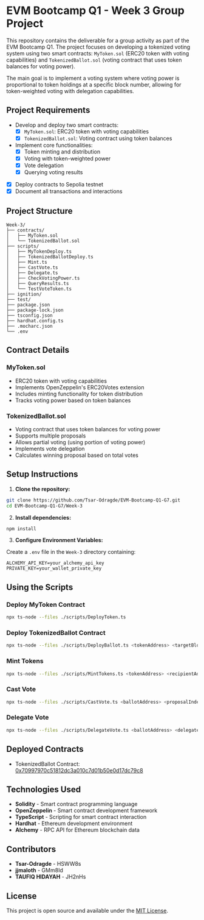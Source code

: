 # EVM Bootcamp Q1 - Week 3 Group Project

This repository contains the deliverable for a group activity as part of the EVM Bootcamp Q1. The project focuses on developing a tokenized voting system using two smart contracts: `MyToken.sol` (ERC20 token with voting capabilities) and `TokenizedBallot.sol` (voting contract that uses token balances for voting power).

The main goal is to implement a voting system where voting power is proportional to token holdings at a specific block number, allowing for token-weighted voting with delegation capabilities.

## Project Requirements

- Develop and deploy two smart contracts:
  - [x] `MyToken.sol`: ERC20 token with voting capabilities
  - [x] `TokenizedBallot.sol`: Voting contract using token balances

- Implement core functionalities:
  - [x] Token minting and distribution
  - [x] Voting with token-weighted power
  - [x] Vote delegation
  - [x] Querying voting results

- [x] Deploy contracts to Sepolia testnet
- [x] Document all transactions and interactions

## Project Structure

```
Week-3/
├── contracts/
│   ├── MyToken.sol
│   └── TokenizedBallot.sol
├── scripts/
│   ├── MyTokenDeploy.ts
│   ├── TokenizedBallotDeploy.ts
│   ├── Mint.ts
│   ├── CastVote.ts
│   ├── Delegate.ts
│   ├── CheckVotingPower.ts
│   ├── QueryResults.ts
│   └── TestVoteToken.ts
├── ignition/
├── test/
├── package.json
├── package-lock.json
├── tsconfig.json
├── hardhat.config.ts
├── .mocharc.json
└── .env
```

## Contract Details

### MyToken.sol
- ERC20 token with voting capabilities
- Implements OpenZeppelin's ERC20Votes extension
- Includes minting functionality for token distribution
- Tracks voting power based on token balances

### TokenizedBallot.sol
- Voting contract that uses token balances for voting power
- Supports multiple proposals
- Allows partial voting (using portion of voting power)
- Implements vote delegation
- Calculates winning proposal based on total votes

## Setup Instructions

1. **Clone the repository:**
```bash
git clone https://github.com/Tsar-Odragde/EVM-Bootcamp-Q1-G7.git
cd EVM-Bootcamp-Q1-G7/Week-3
```

2. **Install dependencies:**
```bash
npm install
```

3. **Configure Environment Variables:**

Create a `.env` file in the `Week-3` directory containing:
```env
ALCHEMY_API_KEY=your_alchemy_api_key
PRIVATE_KEY=your_wallet_private_key
```

## Using the Scripts

### Deploy MyToken Contract
```bash
npx ts-node --files ./scripts/DeployToken.ts
```

### Deploy TokenizedBallot Contract
```bash
npx ts-node --files ./scripts/DeployBallot.ts <tokenAddress> <targetBlockNumber> "Proposal1" "Proposal2" "Proposal3"
```

### Mint Tokens
```bash
npx ts-node --files ./scripts/MintTokens.ts <tokenAddress> <recipientAddress> <amount>
```

### Cast Vote
```bash
npx ts-node --files ./scripts/CastVote.ts <ballotAddress> <proposalIndex> <amount>
```

### Delegate Vote
```bash
npx ts-node --files ./scripts/DelegateVote.ts <ballotAddress> <delegateAddress>
```

## Deployed Contracts

- TokenizedBallot Contract: [0x70997970c51812dc3a010c7d01b50e0d17dc79c8](https://sepolia.etherscan.io/address/0x70997970c51812dc3a010c7d01b50e0d17dc79c8)

## Technologies Used

- **Solidity** - Smart contract programming language
- **OpenZeppelin** - Smart contract development framework
- **TypeScript** - Scripting for smart contract interaction
- **Hardhat** - Ethereum development environment
- **Alchemy** - RPC API for Ethereum blockchain data

## Contributors

- **Tsar-Odragde** - HSWW8s
- **jjmaloth** - GMm8Id
- **TAUFIQ HIDAYAH** - JH2nHs

## License

This project is open source and available under the [MIT License](LICENSE).
